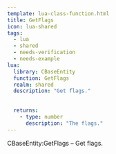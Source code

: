 ```yaml
---
template: lua-class-function.html
title: GetFlags
icon: lua-shared
tags:
  - lua
  - shared
  - needs-verification
  - needs-example
lua:
  library: CBaseEntity
  function: GetFlags
  realm: shared
  description: "Get flags."
  
  
  returns:
    - type: number
      description: "The flags."
---
```


<div class="lua__search__keywords">
CBaseEntity:GetFlags &#x2013; Get flags.
</div>
